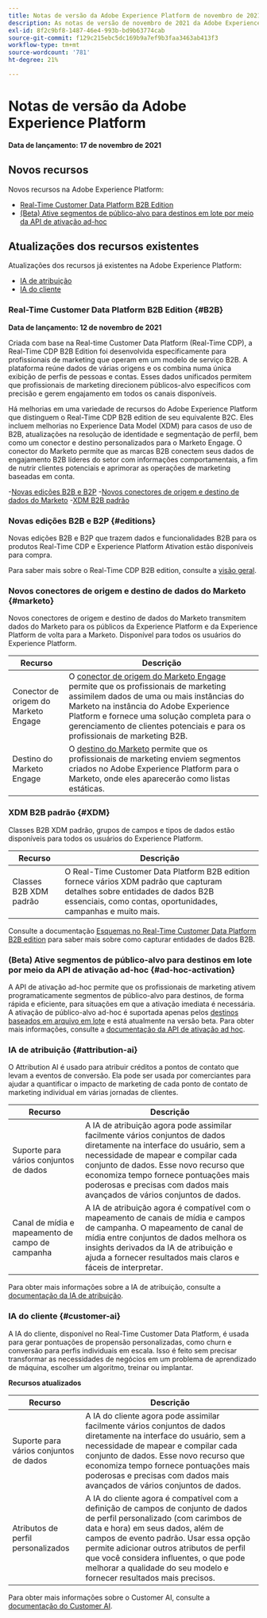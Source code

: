 ```yaml
---
title: Notas de versão da Adobe Experience Platform de novembro de 2021
description: As notas de versão de novembro de 2021 da Adobe Experience Platform.
exl-id: 8f2c9bf8-1487-46e4-993b-bd9b63774cab
source-git-commit: f129c215ebc5dc169b9a7ef9b3faa3463ab413f3
workflow-type: tm+mt
source-wordcount: '781'
ht-degree: 21%

---
```


# Notas de versão da Adobe Experience Platform

**Data de lançamento: 17 de novembro de 2021**

## Novos recursos

Novos recursos na Adobe Experience Platform:

- [Real-Time Customer Data Platform B2B Edition](#B2B)
- [(Beta) Ative segmentos de público-alvo para destinos em lote por meio da API de ativação ad-hoc](#ad-hoc-activation)

## Atualizações dos recursos existentes

Atualizações dos recursos já existentes na Adobe Experience Platform:

- [IA de atribuição](#attribution-ai)
- [IA do cliente](#customer-ai)

### Real-Time Customer Data Platform B2B Edition {#B2B}

**Data de lançamento: 12 de novembro de 2021**

Criada com base na Real-time Customer Data Platform (Real-Time CDP), a Real-Time CDP B2B Edition foi desenvolvida especificamente para profissionais de marketing que operam em um modelo de serviço B2B. A plataforma reúne dados de várias origens e os combina numa única exibição de perfis de pessoas e contas. Esses dados unificados permitem que profissionais de marketing direcionem públicos-alvo específicos com precisão e gerem engajamento em todos os canais disponíveis.

Há melhorias em uma variedade de recursos do Adobe Experience Platform que distinguem o Real-Time CDP B2B edition de seu equivalente B2C. Eles incluem melhorias no Experience Data Model (XDM) para casos de uso de B2B, atualizações na resolução de identidade e segmentação de perfil, bem como um conector e destino personalizados para o Marketo Engage. O conector do Marketo permite que as marcas B2B conectem seus dados de engajamento B2B líderes do setor com informações comportamentais, a fim de nutrir clientes potenciais e aprimorar as operações de marketing baseadas em conta.

-[Novas edições B2B e B2P](#editions)
-[Novos conectores de origem e destino de dados do Marketo](#marketo)
-[XDM B2B padrão](#XDM)

### Novas edições B2B e B2P {#editions}

Novas edições B2B e B2P que trazem dados e funcionalidades B2B para os produtos Real-Time CDP e Experience Platform Ativation estão disponíveis para compra.

Para saber mais sobre o Real-Time CDP B2B edition, consulte a [visão geral](../../rtcdp/overview.md).

### Novos conectores de origem e destino de dados do Marketo {#marketo}

Novos conectores de origem e destino de dados do Marketo transmitem dados do Marketo para os públicos da Experience Platform e da Experience Platform de volta para a Marketo. Disponível para todos os usuários do Experience Platform.

| Recurso | Descrição |
|----------|-------------|
| Conector de origem do Marketo Engage | O [conector de origem do Marketo Engage](../../sources/connectors/adobe-applications/marketo/marketo.md) permite que os profissionais de marketing assimilem dados de uma ou mais instâncias do Marketo na instância do Adobe Experience Platform e fornece uma solução completa para o gerenciamento de clientes potenciais e para os profissionais de marketing B2B. |
| Destino do Marketo Engage | O [destino do Marketo](../../destinations/catalog/adobe/marketo-engage.md) permite que os profissionais de marketing enviem segmentos criados no Adobe Experience Platform para o Marketo, onde eles aparecerão como listas estáticas. |

### XDM B2B padrão {#XDM}

Classes B2B XDM padrão, grupos de campos e tipos de dados estão disponíveis para todos os usuários do Experience Platform.

| Recurso | Descrição |
|-----------|--------------|
| Classes B2B XDM padrão | O Real-Time Customer Data Platform B2B edition fornece vários XDM padrão que capturam detalhes sobre entidades de dados B2B essenciais, como contas, oportunidades, campanhas e muito mais. |

Consulte a documentação [Esquemas no Real-Time Customer Data Platform B2B edition](../../rtcdp/schemas/b2b.md) para saber mais sobre como capturar entidades de dados B2B.

### (Beta) Ative segmentos de público-alvo para destinos em lote por meio da API de ativação ad-hoc {#ad-hoc-activation}

A API de ativação ad-hoc permite que os profissionais de marketing ativem programaticamente segmentos de público-alvo para destinos, de forma rápida e eficiente, para situações em que a ativação imediata é necessária. A ativação de público-alvo ad-hoc é suportada apenas pelos [destinos baseados em arquivo em lote](../../destinations/destination-types.md#file-based) e está atualmente na versão beta. Para obter mais informações, consulte a [documentação da API de ativação ad hoc](../../destinations/api/ad-hoc-activation-api.md).

### IA de atribuição {#attribution-ai}

O Attribution AI é usado para atribuir créditos a pontos de contato que levam a eventos de conversão. Ela pode ser usada por comerciantes para ajudar a quantificar o impacto de marketing de cada ponto de contato de marketing individual em várias jornadas de clientes.

| Recurso | Descrição |
|-----------|---------------|
| Suporte para vários conjuntos de dados | A IA de atribuição agora pode assimilar facilmente vários conjuntos de dados diretamente na interface do usuário, sem a necessidade de mapear e compilar cada conjunto de dados. Esse novo recurso que economiza tempo fornece pontuações mais poderosas e precisas com dados mais avançados de vários conjuntos de dados. |
| Canal de mídia e mapeamento de campo de campanha | A IA de atribuição agora é compatível com o mapeamento de canais de mídia e campos de campanha. O mapeamento de canal de mídia entre conjuntos de dados melhora os insights derivados da IA de atribuição e ajuda a fornecer resultados mais claros e fáceis de interpretar. |

Para obter mais informações sobre a IA de atribuição, consulte a [documentação da IA de atribuição](../../intelligent-services/attribution-ai/overview.md).

### IA do cliente {#customer-ai}

A IA do cliente, disponível no Real-Time Customer Data Platform, é usada para gerar pontuações de propensão personalizadas, como churn e conversão para perfis individuais em escala. Isso é feito sem precisar transformar as necessidades de negócios em um problema de aprendizado de máquina, escolher um algoritmo, treinar ou implantar.

**Recursos atualizados**

| Recurso | Descrição |
|-----------|-------------|
| Suporte para vários conjuntos de dados | A IA do cliente agora pode assimilar facilmente vários conjuntos de dados diretamente na interface do usuário, sem a necessidade de mapear e compilar cada conjunto de dados. Esse novo recurso que economiza tempo fornece pontuações mais poderosas e precisas com dados mais avançados de vários conjuntos de dados. |
| Atributos de perfil personalizados | A IA do cliente agora é compatível com a definição de campos de conjunto de dados de perfil personalizado (com carimbos de data e hora) em seus dados, além de campos de evento padrão. Usar essa opção permite adicionar outros atributos de perfil que você considera influentes, o que pode melhorar a qualidade do seu modelo e fornecer resultados mais precisos. |

Para obter mais informações sobre o Customer AI, consulte a [documentação do Customer AI](../../intelligent-services/customer-ai/overview.md).
